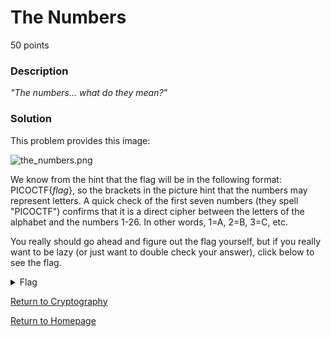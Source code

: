 # The Numbers
50 points

### Description
*"The numbers... what do they mean?"*

### Solution
This problem provides this image: 

![the_numbers.png](https://github.com/sdvickers98/picoCTF_Walkthroughs/blob/master/raw/the_numbers.png)

We know from the hint that the flag will be in the following format: PICOCTF{*flag*}, so the brackets in the picture hint that the numbers may represent letters. A quick check of the first seven numbers (they spell "PICOCTF") confirms that it is a direct cipher between the letters of the alphabet and the numbers 1-26. In other words, 1=A, 2=B, 3=C, etc.

You really should go ahead and figure out the flag yourself, but if you really want to be lazy (or just want to double check your answer), click below to see the flag.

<details>
  <summary>Flag</summary>
  
  PICOCTF{THENUMBERSMASON}
  
</details>

[Return to Cryptography](https://github.com/sdvickers98/picoCTF-2019-Walkthrough/blob/master/cryptography/%230%20-%20Cryptography%20Home%20Page.md)

[Return to Homepage](https://github.com/sdvickers98/picoCTF-2019-Walkthrough)
